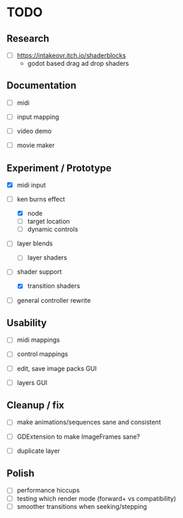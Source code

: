 # TODO

## Research

- [ ] https://intakeovr.itch.io/shaderblocks
    - godot based drag ad drop shaders


## Documentation
- [ ] midi
- [ ] input mapping
- [ ] video demo
- [ ] movie maker


## Experiment / Prototype
- [x] midi input
- [ ] ken burns effect
  - [x] node
  - [ ] target location
  - [ ] dynamic controls
- [ ] layer blends
  - [ ] layer shaders
- [ ] shader support
  - [x] transition shaders
- [ ] general controller rewrite


## Usability
- [ ] midi mappings
- [ ] control mappings
- [ ] edit, save image packs GUI
- [ ] layers GUI


## Cleanup / fix
- [ ] make animations/sequences sane and consistent
- [ ] GDExtension to make ImageFrames sane?
- [ ] duplicate layer


## Polish
- [ ] performance hiccups
- [ ] testing which render mode (forward+ vs compatibility)
- [ ] smoother transitions when seeking/stepping
